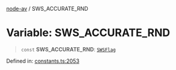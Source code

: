 [node-av](../globals.md) / SWS\_ACCURATE\_RND

# Variable: SWS\_ACCURATE\_RND

> `const` **SWS\_ACCURATE\_RND**: [`SWSFlag`](../type-aliases/SWSFlag.md)

Defined in: [constants.ts:2053](https://github.com/seydx/av/blob/f8631fc881b394300b1479f511d55cf1c370a87f/src/constants/constants.ts#L2053)
